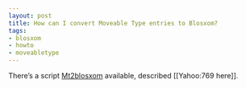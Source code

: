 ```yaml
---
layout: post
title: How can I convert Moveable Type entries to Blosxom?
tags:
- blosxom
- howto
- moveabletype
---
```



There’s a script [Mt2blosxom](http://web.archive.org/web/20060313005210/http://www.10500bc.org/twiki/bin/view.cgi/Main/Mt2blosxom) available, described [[Yahoo:769 here]].


